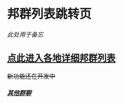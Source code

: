 
# 邦群列表跳转页
 *此处用于备忘*  
## [点此进入各地详细邦群列表](https://zhouseeie.github.io/page/index/a1bq1.html)   

~~新功能还在开发中~~   
##### [其他群聊]( )   

